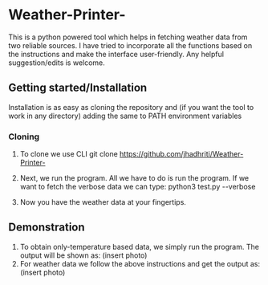 # Weather-Printer-
This is a python powered tool which helps in fetching weather data from two reliable sources. I have tried to incorporate all the functions based on the instructions and make the interface user-friendly. Any helpful suggestion/edits is welcome.

## Getting started/Installation
Installation is as easy as cloning the repository and (if you want the tool to work in any directory) adding the same to PATH environment variables

### Cloning
1. To clone we use CLI
git clone https://github.com/jhadhriti/Weather-Printer-

2. Next, we run the program. All we have to do is run the program. If we want to fetch the verbose data we can type:
python3 test.py --verbose
   
3. Now you have the weather data at your fingertips.

## Demonstration
1. To obtain only-temperature based data, we simply run the program. The output will be shown as:
(insert photo)
2. For weather data we follow the above instructions and get the output as:
(insert photo)







